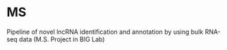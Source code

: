 # MS
Pipeline of novel lncRNA identification and annotation by using bulk RNA-seq data (M.S. Project in BIG Lab)
